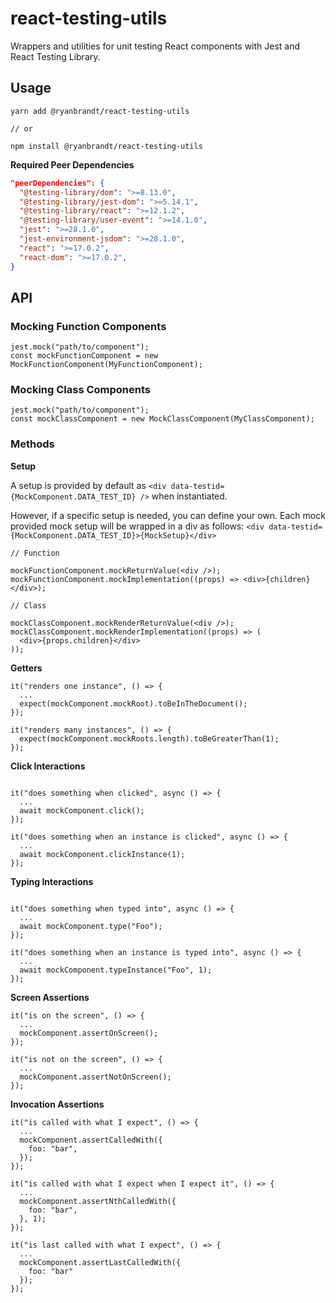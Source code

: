 # react-testing-utils

Wrappers and utilities for unit testing React components with Jest and React Testing Library.

## Usage

```tsx
yarn add @ryanbrandt/react-testing-utils

// or

npm install @ryanbrandt/react-testing-utils
```

**Required Peer Dependencies**

```json
"peerDependencies": {
  "@testing-library/dom": ">=8.13.0",
  "@testing-library/jest-dom": ">=5.14.1",
  "@testing-library/react": ">=12.1.2",
  "@testing-library/user-event": ">=14.1.0",
  "jest": ">=28.1.0",
  "jest-environment-jsdom": ">=28.1.0",
  "react": ">=17.0.2",
  "react-dom": ">=17.0.2",
}
```

## API

### Mocking Function Components

```tsx
jest.mock("path/to/component");
const mockFunctionComponent = new MockFunctionComponent(MyFunctionComponent);
```

### Mocking Class Components

```tsx
jest.mock("path/to/component");
const mockClassComponent = new MockClassComponent(MyClassComponent);
```

### Methods

**Setup**

A setup is provided by default as `<div data-testid={MockComponent.DATA_TEST_ID} />` when instantiated.

However, if a specific setup is needed, you can define your own. Each mock provided mock setup
will be wrapped in a div as follows: `<div data-testid={MockComponent.DATA_TEST_ID}>{MockSetup}</div>`

```tsx
// Function

mockFunctionComponent.mockReturnValue(<div />);
mockFunctionComponent.mockImplementation((props) => <div>{children}</div>);

// Class

mockClassComponent.mockRenderReturnValue(<div />);
mockClassComponent.mockRenderImplementation((props) => (
  <div>{props.children}</div>
));
```

**Getters**

```tsx
it("renders one instance", () => {
  ...
  expect(mockComponent.mockRoot).toBeInTheDocument();
});

it("renders many instances", () => {
  expect(mockComponent.mockRoots.length).toBeGreaterThan(1);
});

```

**Click Interactions**

```tsx

it("does something when clicked", async () => {
  ...
  await mockComponent.click();
});

it("does something when an instance is clicked", async () => {
  ...
  await mockComponent.clickInstance(1);
});

```

**Typing Interactions**

```tsx

it("does something when typed into", async () => {
  ...
  await mockComponent.type("Foo");
});

it("does something when an instance is typed into", async () => {
  ...
  await mockComponent.typeInstance("Foo", 1);
});

```

**Screen Assertions**

```tsx
it("is on the screen", () => {
  ...
  mockComponent.assertOnScreen();
});

it("is not on the screen", () => {
  ...
  mockComponent.assertNotOnScreen();
});

```

**Invocation Assertions**

```tsx
it("is called with what I expect", () => {
  ...
  mockComponent.assertCalledWith({
    foo: "bar",
  });
});

it("is called with what I expect when I expect it", () => {
  ...
  mockComponent.assertNthCalledWith({
    foo: "bar",
  }, 1);
});

it("is last called with what I expect", () => {
  ...
  mockComponent.assertLastCalledWith({
    foo: "bar"
  });
});

```
